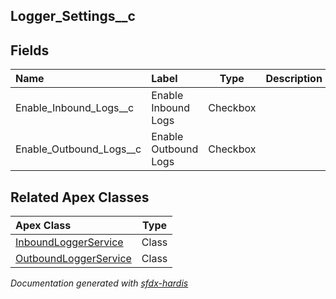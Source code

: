 ## Logger_Settings__c

<!-- Object description -->

## Fields

| Name      | Label | Type | Description |
| :-------- | :---- | :--: | :---------- | 
| Enable_Inbound_Logs__c | Enable Inbound Logs | Checkbox | <!-- --> |
| Enable_Outbound_Logs__c | Enable Outbound Logs | Checkbox | <!-- --> |




## Related Apex Classes

| Apex Class | Type |
| :----      | :--: | 
| [InboundLoggerService](../apex/InboundLoggerService.md) | Class |
| [OutboundLoggerService](../apex/OutboundLoggerService.md) | Class |




_Documentation generated with [sfdx-hardis](https://sfdx-hardis.cloudity.com)_
